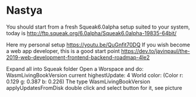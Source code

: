 # Nastya
You should start from a fresh Squeak6.0alpha setup suited to your system, today is http://ftp.squeak.org/6.0alpha/Squeak6.0alpha-19835-64bit/
 
Here my personal setup https://youtu.be/QuGnfit70DQ
If you wish become a web app developer, this is a good start point https://dev.to/javinpaul/the-2019-web-development-frontend-backend-roadmap-4le2

Expand all into Squeak folder
Open a Worspace and do:
 WasmLivingBookVersion current highestUpdate: 4
World color: (Color r: 0.129 g: 0.387 b: 0.226)
The type 
WasmLivingBookVersion applyUpdatesFromDisk double click and select button for it, see picture
